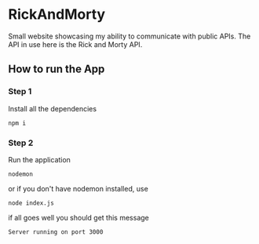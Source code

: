 # RickAndMorty
Small website showcasing my ability to communicate with public APIs. The API in use here is the Rick and Morty API.

## How to run the App
### Step 1
Install all the dependencies
```
npm i
```
### Step 2
Run the application
```
nodemon
```
or if you don't have nodemon installed, use
```
node index.js
```

if all goes well you should get this message
```
Server running on port 3000
```
